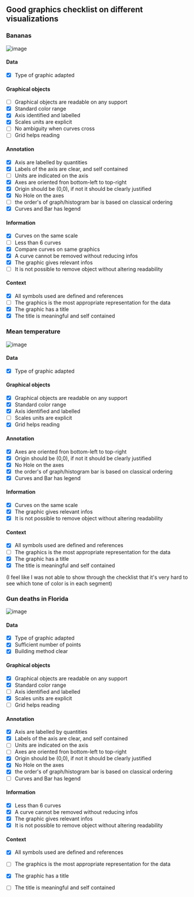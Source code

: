## Good graphics checklist on different visualizations

### Bananas

![image](https://github.com/ThibautCoudroy/SMPE/assets/118765131/99249970-6d95-452d-94ae-4294af48740e)

#### Data
- [x] Type of graphic adapted

#### Graphical objects
- [ ] Graphical objects are readable on any support
- [X] Standard color range
- [X] Axis identified and labelled
- [X] Scales units are explicit
- [ ] No ambiguity when curves cross
- [ ] Grid helps reading

#### Annotation
- [X] Axis are labelled by quantities
- [X] Labels of the axis are clear, and self contained
- [ ] Units are indicated on the axis
- [X] Axes are oriented fron bottom-left to top-right
- [X] Origin should be (0,0), if not it should be clearly justified
- [X] No Hole on the axes
- [ ] the order's of graph/histogram bar is based on classical ordering 
- [x] Curves and Bar has legend

#### Information
- [x] Curves on the same scale
- [ ] Less than 6 curves
- [x] Compare curves on same graphics
- [x] A curve cannot be removed without reducing infos
- [x] The graphic gives relevant infos
- [ ] It is not possible to remove object without altering readability

#### Context
- [x] All symbols used are defined and references
- [ ] The graphics is the most appropriate representation for the data
- [x] The graphic has a title
- [x] The title is meaningful and self contained

### Mean temperature

![image](https://github.com/ThibautCoudroy/SMPE/assets/118765131/6504cec8-26a6-44c4-b3de-84f797024773)

#### Data
- [x] Type of graphic adapted

#### Graphical objects
- [x] Graphical objects are readable on any support
- [x] Standard color range
- [x] Axis identified and labelled
- [ ] Scales units are explicit
- [x] Grid helps reading

#### Annotation
- [x] Axes are oriented fron bottom-left to top-right
- [x] Origin should be (0,0), if not it should be clearly justified
- [x] No Hole on the axes
- [x] the order's of graph/histogram bar is based on classical ordering 
- [x] Curves and Bar has legend

#### Information
- [x] Curves on the same scale
- [x] The graphic gives relevant infos
- [x] It is not possible to remove object without altering readability

#### Context
- [x] All symbols used are defined and references
- [ ] The graphics is the most appropriate representation for the data
- [x] The graphic has a title
- [x] The title is meaningful and self contained

(I feel like I was not able to show through the checklist that it's very hard to see which tone of color is in each segment)

### Gun deaths in Florida

![image](https://github.com/ThibautCoudroy/SMPE/assets/118765131/ef72c1bc-aa59-4abf-a072-2a5b552dbd18)

#### Data
- [x] Type of graphic adapted
- [x] Sufficient number of points
- [x] Building method clear

#### Graphical objects
- [x] Graphical objects are readable on any support
- [x] Standard color range
- [ ] Axis identified and labelled
- [x] Scales units are explicit
- [ ] Grid helps reading

#### Annotation
- [x] Axis are labelled by quantities
- [x] Labels of the axis are clear, and self contained
- [ ] Units are indicated on the axis
- [ ] Axes are oriented fron bottom-left to top-right
- [x] Origin should be (0,0), if not it should be clearly justified
- [x] No Hole on the axes
- [x] the order's of graph/histogram bar is based on classical ordering 
- [ ] Curves and Bar has legend

#### Information
- [x] Less than 6 curves
- [x] A curve cannot be removed without reducing infos
- [x] The graphic gives relevant infos
- [x] It is not possible to remove object without altering readability

#### Context
- [x] All symbols used are defined and references
- [ ] The graphics is the most appropriate representation for the data
- [x] The graphic has a title
- [ ] The title is meaningful and self contained

